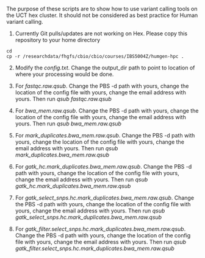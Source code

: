 The purpose of these scripts are to show how to use variant calling tools on the UCT hex cluster. It should not be considered as best practice for Human variant calling.

1. Currently Git pulls/updates are not working on Hex. Please copy this repository to your home directory

```
cd 
cp -r /researchdata/fhgfs/cbio/cbio/courses/IBS5004Z/humgen-hpc .
```

2. Modify the *config.txt*. Change the output_dir path to point to location of where your processing would be done.

3. For *fastqc.raw.qsub*. Change the PBS -d path with yours, change the location of the config file with yours, change the email address with yours. Then run *qsub fastqc.raw.qsub*

4. For *bwa_mem.raw.qsub*. Change the PBS -d path with yours, change the location of the config file with yours, change the email address with yours. Then run *qsub bwa_mem.raw.qsub*

5. For *mark_duplicates.bwa_mem.raw.qsub*. Change the PBS -d path with yours, change the location of the config file with yours, change the email address with yours. Then run *qsub mark_duplicates.bwa_mem.raw.qsub*

6. For *gatk_hc.mark_duplicates.bwa_mem.raw.qsub*. Change the PBS -d path with yours, change the location of the config file with yours, change the email address with yours. Then run *qsub gatk_hc.mark_duplicates.bwa_mem.raw.qsub*

7. For *gatk_select_snps.hc.mark_duplicates.bwa_mem.raw.qsub*. Change the PBS -d path with yours, change the location of the config file with yours, change the email address with yours. Then run *qsub gatk_select_snps.hc.mark_duplicates.bwa_mem.raw.qsub*

8. For *gatk_filter.select_snps.hc.mark_duplicates.bwa_mem.raw.qsub*. Change the PBS -d path with yours, change the location of the config file with yours, change the email address with yours. Then run *qsub gatk_filter.select_snps.hc.mark_duplicates.bwa_mem.raw.qsub*
